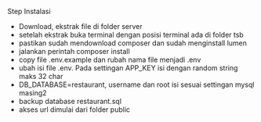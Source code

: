 Step Instalasi
- Download, ekstrak file di folder server
- setelah ekstrak buka terminal dengan posisi terminal ada di folder tsb
- pastikan sudah mendownload composer dan sudah menginstall lumen
- jalankan perintah composer install
- copy file .env.example dan rubah nama file menjadi .env
- ubah isi file .env. Pada settingan APP_KEY isi dengan random string maks 32 char
- DB_DATABASE=restaurant, username dan root isi sesuai settingan mysql masing2
- backup database restaurant.sql
- akses url dimulai dari folder public
